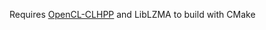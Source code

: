 Requires [OpenCL-CLHPP](https://github.com/KhronosGroup/OpenCL-CLHPP) and LibLZMA to build with CMake
